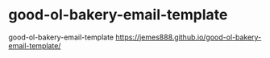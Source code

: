 # good-ol-bakery-email-template
good-ol-bakery-email-template
https://jemes888.github.io/good-ol-bakery-email-template/
